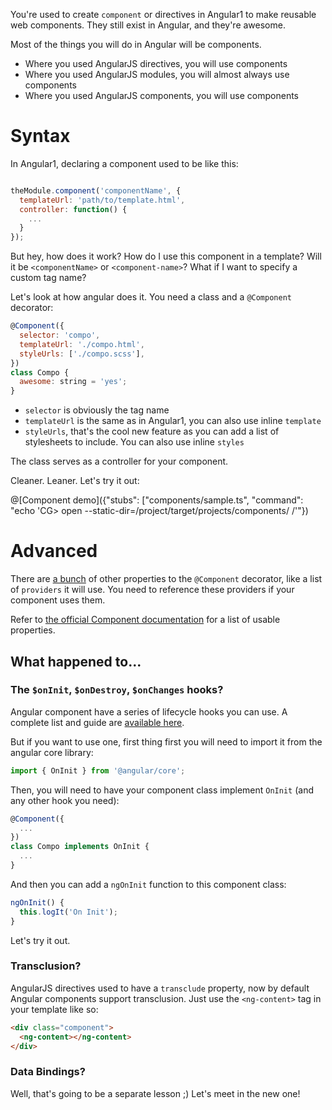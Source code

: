 You're used to create `component` or directives in Angular1 to make reusable web components. They still exist in Angular, and they're awesome.

Most of the things you will do in Angular will be components.

* Where you used AngularJS directives, you will use components
* Where you used AngularJS modules, you will almost always use components
* Where you used AngularJS components, you will use components

# Syntax

In Angular1, declaring a component used to be like this:

```javascript

theModule.component('componentName', {
  templateUrl: 'path/to/template.html',
  controller: function() {
    ...
  }
});
```

But hey, how does it work? How do I use this component in a template? Will it be `<componentName>` or `<component-name>`? What if I want to specify a custom tag name?

Let's look at how angular does it. You need a class and a `@Component` decorator:

```javascript
@Component({
  selector: 'compo',
  templateUrl: './compo.html',
  styleUrls: ['./compo.scss'],
})
class Compo {
  awesome: string = 'yes';
}
```

* `selector` is obviously the tag name
* `templateUrl` is the same as in Angular1, you can also use inline `template`
* `styleUrls`, that's the cool new feature as you can add a list of stylesheets to include. You can also use inline `styles`

The class serves as a controller for your component.

Cleaner. Leaner. Let's try it out:

@[Component demo]({"stubs": ["components/sample.ts", "command": "echo 'CG> open --static-dir=/project/target/projects/components/ /'"})

# Advanced

There are [a bunch](https://angular.io/docs/ts/latest/api/core/index/Component-decorator.html) of other properties to the `@Component` decorator, like a list of `providers` it will use. You need to reference these providers if your component uses them.

Refer to [the official Component documentation](https://angular.io/docs/ts/latest/api/core/index/Component-decorator.html) for a list of usable properties.

## What happened to...

### The `$onInit`, `$onDestroy`, `$onChanges` hooks?

Angular component have a series of lifecycle hooks you can use. A complete list and guide are [available here](https://angular.io/docs/ts/latest/guide/lifecycle-hooks.html).

But if you want to use one, first thing first you will need to import it from the angular core library:

```javascript
import { OnInit } from '@angular/core'; 
```

Then, you will need to have your component class implement `OnInit` (and any other hook you need):

```javascript
@Component({
  ...
})
class Compo implements OnInit {
  ...
}
```

And then you can add a `ngOnInit` function to this component class:

```javascript
ngOnInit() {
  this.logIt('On Init');
}
```

Let's try it out.

### Transclusion?

AngularJS directives used to have a `transclude` property, now by default Angular components support transclusion. Just use the `<ng-content>` tag in your template like so:

```html
<div class="component">
  <ng-content></ng-content>
</div>
```

### Data Bindings?

Well, that's going to be a separate lesson ;) Let's meet in the new one!
